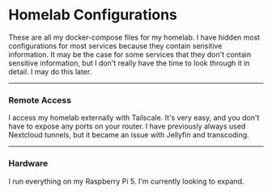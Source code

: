 # Homelab Configurations

These are all my docker-compose files for my homelab. I have hidden most configurations for most services because they contain sensitive information. It may be the case for some services that they don't contain sensitive information, but I don't really have the time to look through it in detail. I may do this later.

---

### Remote Access

I access my homelab externally with Tailscale. It's very easy, and you don't have to expose any ports on your router. I have previously always used Nextcloud tunnels, but it became an issue with Jellyfin and transcoding. 

---

### Hardware

I run everything on my Raspberry Pi 5. I'm currently looking to expand.
